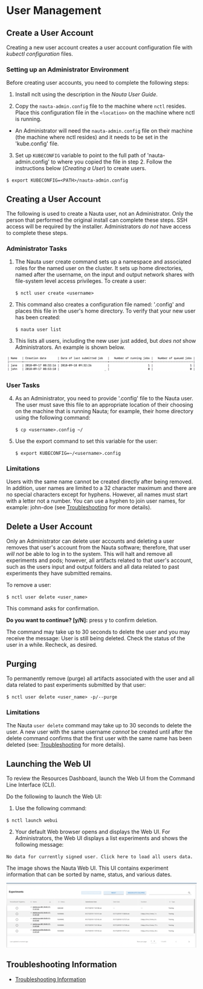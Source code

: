 # User Management 

## Create a User Account

Creating a new user account creates a user account configuration file with _kubectl configuration_ files. 

### Setting up an Administrator Environment

Before creating user accounts, you need to complete the following steps:

1. Install nclt using the description in the _Nauta User Guide_.
   
2. Copy the `nauta-admin.config` file to the machine where `nctl` resides. Place this configuration file in the `<location>` on the machine where nctl is running.  

- An Administrator will need the `nauta-admin.config` file on their machine (the machine where nctl resides) and it needs to be set in the 'kube.config' file.

3. Set up `KUBECONFIG` variable to point to the full path of 'nauta-admin.config' to where you copied the file in step 2. Follow the instructions below (_Creating a User_) to create users.

`$ export KUBECONFIG=<PATH>/nauta-admin.config`

## Creating a User Account

The following is used to create a Nauta user, not an Administrator. Only the person that performed the original install can complete these steps. SSH access will be required by the installer. Administrators _do not_ have access to complete these steps. 

### Administrator Tasks

1. The Nauta user create command sets up a namespace and associated roles for the named user on the cluster. It sets up home directories, named after the username, on the input and output network shares with file-system level access privileges. To create a user:
 
   `$ nctl user create <username>`

2. This command also creates a configuration file named: '<username>.config' and places this file in the user's home directory. To verify that your new user has been created:

   `$ nauta user list`

3. This lists all users, including the new user just added, but _does not_ show Administrators. An example is shown below. 

![New Users Added](../Z_examples/Examples.jpg)

### User Tasks

4. As an Administrator, you need to provide '<username>.config' file to the Nauta user. The user must save this file to an appropriate location of their choosing on the machine that is running Nauta; for example, their home directory using the following command:
   
   `$ cp <username>.config ~/`

5. Use the export command to set this variable for the user:

   `$ export KUBECONFIG=~/<username>.config`

### Limitations

Users with the same name cannot be created directly after being removed. In addition, user names are limited to a 32 character maximum and there are no special characters except for hyphens. However, all names must start with a letter not a number. You can use a hyphen to join user names, for example: john-doe (see [Troubleshooting](../Troubleshooting/T.md) for more details). 


## Delete a User Account

Only an Administrator can delete user accounts and deleting a user removes that user's account from the Nauta software; therefore, that user _will not_ be able to log in to the system. This will halt and remove all experiments and pods; however, all artifacts related to that user's account, such as the users input and output folders and all data related to past experiments they have submitted remains. 

To remove a user:

 `$ nctl user delete <user_name>`

This command asks for confirmation. 

**Do you want to continue? [y/N]:** press y to confirm deletion.

The command may take up to 30 seconds to delete the user and you may receive the message: User is still being deleted. Check the status of the user in a while. Recheck, as desired.

## Purging

To permanently remove (purge) all artifacts associated with the user and all data related to past experiments submitted by that user: 

`$ nctl user delete <user_name> -p/--purge`
      
### Limitations	

The Nauta `user delete` command may take up to 30 seconds to delete the user. A new user with the same username _cannot_ be created until after the delete command confirms that the first user with the same name has been deleted (see: [Troubleshooting](../Troubleshooting/T.md) for more details).

## Launching the Web UI 

To review the Resources Dashboard, launch the Web UI from the Command Line Interface (CLI).

Do the following to launch the Web UI:

1. Use the following command:

`$ nctl launch webui` 
    
2. Your default Web browser opens and displays the Web UI. For Administrators, the Web UI displays a list experiments and shows the following message:

`No data for currently signed user. Click here to load all users data.`

The image shows the Nauta Web UI. This UI contains experiment information that can be sorted by name, status, and various dates.

![New Users Added](../Z_examples/WEB.PNG)


## Troubleshooting Information

* [Troubleshooting Information](../Troubleshooting/T.md)



